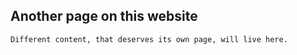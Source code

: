 ## Another page on this website

    Different content, that deserves its own page, will live here.
